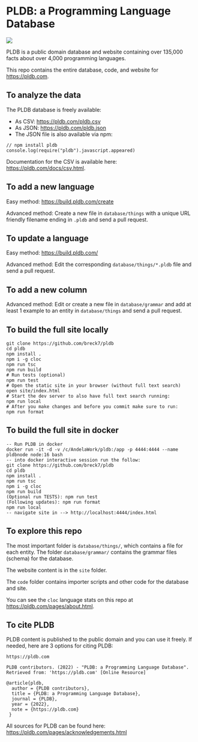 # PLDB: a Programming Language Database

<a href="https://github.com/breck7/pldb/actions/workflows/didTheTestsPass.yml"><img src="https://github.com/breck7/pldb/actions/workflows/didTheTestsPass.yml/badge.svg"/></a>

PLDB is a public domain database and website containing over 135,000 facts about over 4,000 programming languages.

This repo contains the entire database, code, and website for https://pldb.com.

## To analyze the data

The PLDB database is freely available:

- As CSV: https://pldb.com/pldb.csv
- As JSON: https://pldb.com/pldb.json
- The JSON file is also available via npm:

```
// npm install pldb
console.log(require("pldb").javascript.appeared)
```

Documentation for the CSV is available here: https://pldb.com/docs/csv.html.

## To add a new language

Easy method: https://build.pldb.com/create

Advanced method: Create a new file in `database/things` with a unique URL friendly filename ending in `.pldb` and send a pull request.

## To update a language

Easy method: https://build.pldb.com/

Advanced method: Edit the corresponding `database/things/*.pldb` file and send a pull request.

## To add a new column

Advanced method: Edit or create a new file in `database/grammar` and add at least 1 example to an entity in `database/things` and send a pull request.

## To build the full site locally

```
git clone https://github.com/breck7/pldb
cd pldb
npm install .
npm i -g cloc
npm run tsc
npm run build
# Run tests (optional)
npm run test
# Open the static site in your browser (without full text search)
open site/index.html
# Start the dev server to also have full text search running:
npm run local
# After you make changes and before you commit make sure to run:
npm run format
```

## To build the full site in docker

```
-- Run PLDB in docker
docker run -it -d -v /c/AndelaWork/pldb:/app -p 4444:4444 --name pldbnode node:16 bash
-- into docker interactive session run the follow:
git clone https://github.com/breck7/pldb
cd pldb
npm install .
npm run tsc
npm i -g cloc
npm run build
(Optional run TESTS): npm run test
(Following updates): npm run format
npm run local
-- navigate site in --> http://localhost:4444/index.html
```

## To explore this repo

The most important folder is `database/things/`, which contains a file for each entity. The folder `database/grammar/` contains the grammar files (schema) for the database.

The website content is in the `site` folder.

The `code` folder contains importer scripts and other code for the database and site.

You can see the `cloc` language stats on this repo at https://pldb.com/pages/about.html.

## To cite PLDB

PLDB content is published to the public domain and you can use it freely. If needed, here are 3 options for citing PLDB:

```
https://pldb.com
```

```
PLDB contributors. (2022) - "PLDB: a Programming Language Database". Retrieved from: 'https://pldb.com' [Online Resource]
```

```
@article{pldb,
  author = {PLDB contributors},
  title = {PLDB: a Programming Language Database},
  journal = {PLDB},
  year = {2022},
  note = {https://pldb.com}
 }
```

All sources for PLDB can be found here: https://pldb.com/pages/acknowledgements.html
